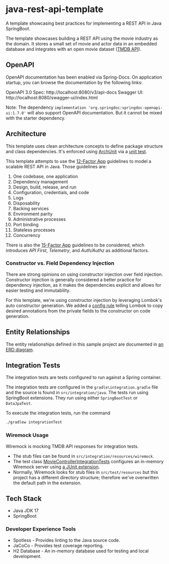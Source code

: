 # java-rest-api-template

A template showcasing best practices for implementing a REST API in Java SpringBoot.

The template showcases building a REST API using the movie industry as the domain.
It stores a small set of movie and actor data in an embedded database and integrates with 
an open movie dataset ([TMDB API](https://developer.themoviedb.org/docs)).

## OpenAPI

OpenAPI documentation has been enabled via Spring-Docs. On application startup, you can browse the documentation
by the following links:

OpenAPI 3.0 Spec: http://localhost:8080/v3/api-docs
Swagger UI: http://localhost:8080/swagger-ui/index.html

Note: The dependency `implementation 'org.springdoc:springdoc-openapi-ui:1.7.0'` will also support OpenAPI documentation. But it cannot be mixed with the starter dependency.

## Architecture

This template uses clean architecture concepts to define package structure and class dependencies. It's enforced 
using [ArchUnit](https://github.com/TNG/ArchUnit-Examples/blob/main/example-junit5/src/test/java/com/tngtech/archunit/exampletest/junit5/OnionArchitectureTest.java) 
via a [unit test](./src/test/java/com/slalombuild/movieman/CleanArchitectureTests.java).

This template attempts to use the [12-Factor App](https://www.redhat.com/architect/12-factor-app) guidelines to model 
a scalable REST API in Java. Those guidelines are:

1. One codebase, one application 
2. Dependency management 
3. Design, build, release, and run 
4. Configuration, credentials, and code 
5. Logs 
6. Disposability 
7. Backing services 
8. Environment parity 
9. Administrative processes 
10. Port binding 
11. Stateless processes 
12. Concurrency

There is also the [15-Factor App](https://developer.ibm.com/articles/15-factor-applications/)
guidelines to be considered, which introduces _API First_, _Telemetry_, and _Auth/Authz_ as additional 
factors.

### Constructor vs. Field Dependency Injection

There are strong opinions on using constructor injection over field injection. Constructor injection is generally 
considered a better practice for dependency injection, as it makes the dependencies explicit and allows for 
easier testing and immutability.

For this template, we're using constructor injection by leveraging Lombok's auto constructor generation. We added a 
[config rule](./lombok.config) telling Lombok to copy desired annotations from the private fields to the constructor 
on code generation.

## Entity Relationships

The entity relationships defined in this sample project are documented in [an ERD diagram](./documentation/DatabaseEntityRelationships.md). 

## Integration Tests

The integration tests are tests configured to run against a Spring container.

The integration tests are configured in the `gradle\integration.gradle` file 
and the source is found in `src/integration/java`.
The tests run using SpringBoot extensions. They run using either `SpringBootTest` or `DataJpaTest`.

To execute the integration tests, run the command
```bash
./gradlew integrationTest
```

### Wiremock Usage

Wiremock is mocking TMDB API responses for integration tests. 
- The stub files can be found in `src/integration/resources/wiremock`.
- The test class [MovieControllerIntegrationTests](./src/integration/java/com/slalombuild/movieman/web/MovieControllerIntegrationTests.java)
configures an in-memory Wiremock server using [a JUnit extension](https://wiremock.org/docs/junit-jupiter/#advanced-usage---programmatic).
- Normally, Wiremock looks for stub files in `src/test/resources` but this project has a different directory structure; therefore 
we've overwritten the default path in the extension.

## Tech Stack
* Java JDK 17
* SpringBoot

### Developer Experience Tools
* Spotless - Provides linting to the Java source code.
* JaCoCo - Provides test coverage reporting.
* H2 Database - An in-memory database used for testing and local development.
